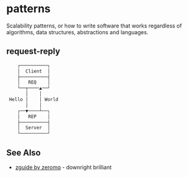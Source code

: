 # patterns
Scalability patterns, or how to write software that works regardless of
algorithms, data structures, abstractions and languages.

## request-reply
```txt
    ┌──────────┐
    │  Client  │
    ├──────────┤
    │   REQ    │
    └──┬────▲──┘
       │    │
 Hello │    │ World
       │    │
    ┌──▼────┴──┐
    │   REP    │
    ├──────────┤
    │  Server  │
    └──────────┘
```

## See Also
- [zguide by zeromq](http://zguide.zeromq.org/page:all) - downright brilliant
